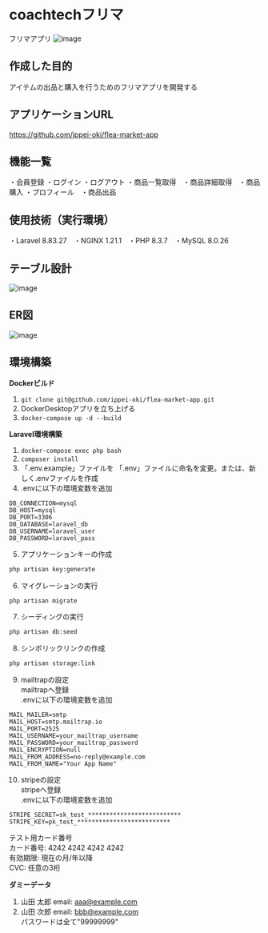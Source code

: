 # coachtechフリマ
フリマアプリ
![image](https://github.com/user-attachments/assets/a3764021-ffa7-40b0-8932-9e8ee469efed)

## 作成した目的
アイテムの出品と購入を行うためのフリマアプリを開発する

## アプリケーションURL
https://github.com/ippei-oki/flea-market-app

## 機能一覧
・会員登録 ・ログイン ・ログアウト ・商品一覧取得　・商品詳細取得　・商品購入
・プロフィール　・商品出品

## 使用技術（実行環境）
・Laravel 8.83.27　・NGINX 1.21.1　・PHP 8.3.7　・MySQL 8.0.26

## テーブル設計
![image](https://github.com/user-attachments/assets/c780771b-5865-4e1c-9501-348bb8c16bcb)

## ER図
![image](https://github.com/user-attachments/assets/9cbaddbc-6c18-404b-9c6b-9b9eba3b6313)

## 環境構築
**Dockerビルド**
1. `git clone git@github.com/ippei-oki/flea-market-app.git`
2. DockerDesktopアプリを立ち上げる
3. `docker-compose up -d --build`

**Laravel環境構築**
1. `docker-compose exec php bash`
2. `composer install`
3. 「.env.example」ファイルを 「.env」ファイルに命名を変更。または、新しく.envファイルを作成
4. .envに以下の環境変数を追加
``` text
DB_CONNECTION=mysql
DB_HOST=mysql
DB_PORT=3306
DB_DATABASE=laravel_db
DB_USERNAME=laravel_user
DB_PASSWORD=laravel_pass
```
5. アプリケーションキーの作成
``` bash
php artisan key:generate
```
6. マイグレーションの実行
``` bash
php artisan migrate
```
7. シーディングの実行
``` bash
php artisan db:seed
```
8. シンボリックリンクの作成
``` bash
php artisan storage:link
```
9. mailtrapの設定  
mailtrapへ登録  
.envに以下の環境変数を追加
``` text
MAIL_MAILER=smtp
MAIL_HOST=smtp.mailtrap.io
MAIL_PORT=2525
MAIL_USERNAME=your_mailtrap_username
MAIL_PASSWORD=your_mailtrap_password
MAIL_ENCRYPTION=null
MAIL_FROM_ADDRESS=no-reply@example.com
MAIL_FROM_NAME="Your App Name"
```
10. stripeの設定  
stripeへ登録  
.envに以下の環境変数を追加
``` text
STRIPE_SECRET=sk_test_**************************
STRIPE_KEY=pk_test_**************************
```
テスト用カード番号  
カード番号: 4242 4242 4242 4242  
有効期限: 現在の月/年以降  
CVC: 任意の3桁  

**ダミーデータ**
1. 山田 太郎 email: aaa@example.com  
2. 山田 次郎 email: bbb@example.com  
パスワードは全て"99999999"
